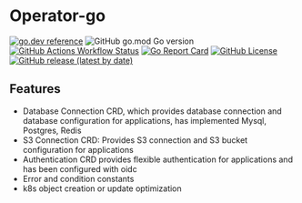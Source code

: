 # Operator-go

[![go.dev reference](https://img.shields.io/badge/go.dev-reference-007d9c?logo=go&logoColor=white)](https://pkg.go.dev/github.com/zncdatadev/operator-go)
![GitHub go.mod Go version](https://img.shields.io/github/go-mod/go-version/zncdatadev/operator-go)
[![GitHub Actions Workflow Status](https://img.shields.io/github/actions/workflow/status/zncdatadev/operator-go/test.yml)](https://github.com/zncdatadev/operator-go/actions/workflows/test.yml)
[![Go Report Card](https://goreportcard.com/badge/github.com/zncdatadev/operator-go)](https://goreportcard.com/report/github.com/zncdatadev/operator-go)
[![GitHub License](https://img.shields.io/github/license/zncdatadev/commons-operator)](https://github.com/zncdatadev/operator-go/blob/main/LICENSE)
[![GitHub release (latest by date)](https://img.shields.io/github/v/release/zncdatadev/operator-go)](https://github.com/zncdatadev/operator-go/releases)


## Features

- Database Connection CRD, which provides database connection and database configuration for applications, has implemented Mysql, Postgres, Redis
- S3 Connection CRD: Provides S3 connection and S3 bucket configuration for applications
- Authentication CRD provides flexible authentication for applications and has been configured with oidc
- Error and condition constants
- k8s object creation or update optimization

